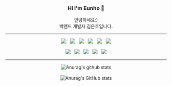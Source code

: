 <div align="center">
  <h3>Hi I'm Eunho 👋</h3>
  <p>
    안녕하세요:) <br>
    백앤드 개발자 김은호입니다.
  </p>
  <hr/>
  <p>
    <img src="https://img.shields.io/badge/Java-007396?style=flat&logo=Java&logoColor=white"/>&nbsp;&nbsp;
    <img src="https://img.shields.io/badge/Spring-339933?style=flat-square&logo=Spring&logoColor=white"/></a>&nbsp;&nbsp;
    <img src="https://img.shields.io/badge/JavaScript-gray?style=flat&logo=JavaScript&logoColor=F7DF1E"/>&nbsp;&nbsp;
    <img src="https://img.shields.io/badge/jQuery-0769AD?style=flat&logo=jQuery&logoColor=black"/>&nbsp;&nbsp;
    <img src="https://img.shields.io/badge/HTML5-E34F26?style=flat&logo=html5&logoColor=white"/>&nbsp;&nbsp;
    <img src="https://img.shields.io/badge/CSS3-1572B6?style=flat&logo=css3&logoColor=white"/>
  </p>
  <p>
    <img src="https://img.shields.io/badge/MySQL-f1d8d9?style=flat&logo=MySQL&logoColor=4479A1"/>&nbsp;&nbsp;
    <img src="https://img.shields.io/badge/Git-blue?style=flat&logo=Git&logoColor=F05032"/>&nbsp;&nbsp;
    <img src="https://img.shields.io/badge/GitHub-gray?style=flat&logo=GitHub&logoColor=black"/>&nbsp;&nbsp;
    <img src="https://img.shields.io/badge/Bootstrap-yellow?style=flat&logo=Bootstrap&logoColor=7952B3"/>&nbsp;&nbsp;
    <img src="https://img.shields.io/badge/Notion-b4f5bd?style=flat&logo=Notion&logoColor=black"/>
  </p>

  <hr/>

  ![Anurag's github stats](https://github-readme-stats.vercel.app/api?username=keh6305&show_icons=true&theme=chartreuse-dark&count_private=true)
  <br/><br/>
  ![Anurag's GitHub stats](https://github-readme-stats.vercel.app/api/top-langs/?username=keh6305&layout=compact&theme=chartreuse-dark)
</div>
